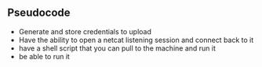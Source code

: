 ## Pseudocode 
- Generate and store credentials to upload
- Have the ability to open a netcat listening session and connect back to it
- have a shell script that you can pull to the machine and run it 
- be able to run it
